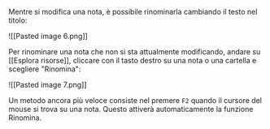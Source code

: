 Mentre si modifica una nota, è possibile rinominarla cambiando il testo nel titolo:

![[Pasted image 6.png]]

Per rinominare una nota che non si sta attualmente modificando, andare su [[Esplora risorse]], cliccare con il tasto destro su una nota o una cartella e scegliere "Rinomina":

![[Pasted image 7.png]]

Un metodo ancora più veloce consiste nel premere `F2` quando il cursore del mouse si trova su una nota. Questo attiverà automaticamente la funzione Rinomina.